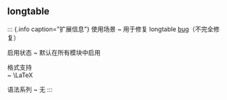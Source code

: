 
## longtable

::: {.info caption="扩展信息"}
使用场景
  ~ 用于修复 longtable [bug](https://github.com/annProg/PanBook/issues/22)（不完全修复）

启用状态
  ~ 默认在所有模块中启用

格式支持  
  ~ \LaTeX 

语法系列
  ~ 无
:::
